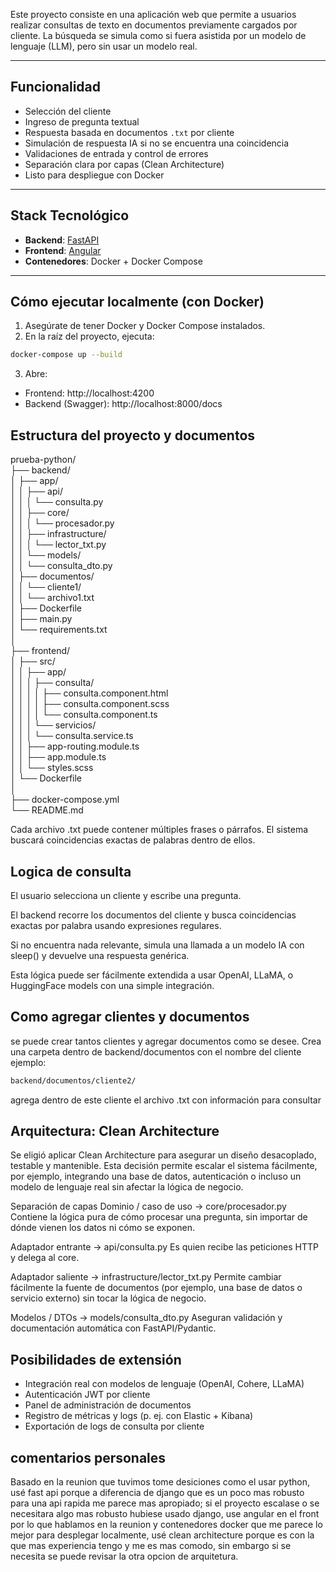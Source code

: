 Este proyecto consiste en una aplicación web que permite a usuarios realizar consultas de texto en documentos previamente cargados por cliente. La búsqueda se simula como si fuera asistida por un modelo de lenguaje (LLM), pero sin usar un modelo real.

---

## Funcionalidad

- Selección del cliente
- Ingreso de pregunta textual
- Respuesta basada en documentos `.txt` por cliente
- Simulación de respuesta IA si no se encuentra una coincidencia
- Validaciones de entrada y control de errores
- Separación clara por capas (Clean Architecture)
- Listo para despliegue con Docker

---

## Stack Tecnológico

- **Backend**: [FastAPI](https://fastapi.tiangolo.com/)
- **Frontend**: [Angular](https://angular.io/)
- **Contenedores**: Docker + Docker Compose

---

## Cómo ejecutar localmente (con Docker)

1. Asegúrate de tener Docker y Docker Compose instalados.
2. En la raíz del proyecto, ejecuta:

```bash
docker-compose up --build
```

3. Abre:

- Frontend: http://localhost:4200
- Backend (Swagger): http://localhost:8000/docs

## Estructura del proyecto y documentos

prueba-python/    
├── backend/    
│ ├── app/    
│ │ ├── api/      
│ │ │ └── consulta.py    
│ │ ├── core/      
│ │ │ └── procesador.py    
│ │ ├── infrastructure/      
│ │ │ └── lector_txt.py    
│ │ └── models/      
│ │ └── consulta_dto.py    
│ ├── documentos/    
│ │ └── cliente1/    
│ │ └── archivo1.txt      
│ ├── Dockerfile      
│ ├── main.py      
│ └── requirements.txt    
│    
├── frontend/    
│ ├── src/    
│ │ ├── app/    
│ │ │ ├── consulta/      
│ │ │ │ ├── consulta.component.html    
│ │ │ │ ├── consulta.component.scss    
│ │ │ │ └── consulta.component.ts    
│ │ │ └── servicios/      
│ │ │ └── consulta.service.ts    
│ │ ├── app-routing.module.ts    
│ │ ├── app.module.ts    
│ │ └── styles.scss    
│ └── Dockerfile      
│    
├── docker-compose.yml      
└── README.md    

Cada archivo .txt puede contener múltiples frases o párrafos.
El sistema buscará coincidencias exactas de palabras dentro de ellos.

## Logica de consulta

El usuario selecciona un cliente y escribe una pregunta.

El backend recorre los documentos del cliente y busca coincidencias exactas por palabra usando expresiones regulares.

Si no encuentra nada relevante, simula una llamada a un modelo IA con sleep() y devuelve una respuesta genérica.

Esta lógica puede ser fácilmente extendida a usar OpenAI, LLaMA, o HuggingFace models con una simple integración.

## Como agregar clientes y documentos

se puede crear tantos clientes y agregar documentos como se desee.
Crea una carpeta dentro de backend/documentos con el nombre del cliente
ejemplo:

```bash
backend/documentos/cliente2/
```

agrega dentro de este cliente el archivo .txt con información para consultar

## Arquitectura: Clean Architecture

Se eligió aplicar Clean Architecture para asegurar un diseño desacoplado, testable y mantenible. Esta decisión permite escalar el sistema fácilmente, por ejemplo, integrando una base de datos, autenticación o incluso un modelo de lenguaje real sin afectar la lógica de negocio.

Separación de capas
Dominio / caso de uso → core/procesador.py
Contiene la lógica pura de cómo procesar una pregunta, sin importar de dónde vienen los datos ni cómo se exponen.

Adaptador entrante → api/consulta.py
Es quien recibe las peticiones HTTP y delega al core.

Adaptador saliente → infrastructure/lector_txt.py
Permite cambiar fácilmente la fuente de documentos (por ejemplo, una base de datos o servicio externo) sin tocar la lógica de negocio.

Modelos / DTOs → models/consulta_dto.py
Aseguran validación y documentación automática con FastAPI/Pydantic.

## Posibilidades de extensión

- Integración real con modelos de lenguaje (OpenAI, Cohere, LLaMA)
- Autenticación JWT por cliente
- Panel de administración de documentos
- Registro de métricas y logs (p. ej. con Elastic + Kibana)
- Exportación de logs de consulta por cliente

## comentarios personales

Basado en la reunion que tuvimos tome desiciones como el usar python, usé fast api porque a diferencia de django que es un poco mas robusto para una api rapida me parece mas apropiado; si el proyecto escalase o se necesitara algo mas robusto hubiese usado django, use angular en el front por lo que hablamos en la reunion y contenedores docker que me parece lo mejor para desplegar localmente, usé clean architecture porque es con la que mas experiencia tengo y me es mas comodo, sin embargo si se necesita se puede revisar la otra opcion de arquitetura.
